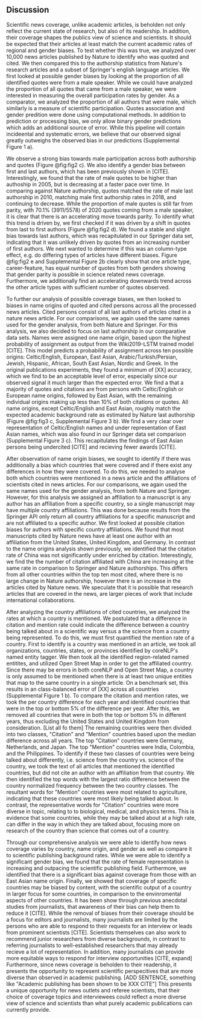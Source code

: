 ## Discussion

Scientific news coverage, unlike academic articles, is beholden not only reflect the current state of research, but also of its readership.
In addition, their coverage shapes the publics view of science and scientists.
It should be expected that their articles at least match the current academic rates of regional and gender biases.
To test whether this was true, we analyzed over 10,000 news articles published by Nature to identify who was quoted and cited.
We then compared this to the authorship statistics from Nature's research articles and a subset of Springer's english language articles.
We first looked at possible gender biases by looking at the proportion of all identified quotes were from a male speaker.
While we could have analyzed the proportion of all quotes that came from a male speaker, we were interested in measuring the overall participation rates by gender.
As a comparator, we analyzed the proportion of all authors that were male, which similarly is a measure of scientific participation.
Quotes association and gender predition were done using computational methods.
In addition to prediction or processing bias, we only allow binary gender predictions which adds an additional source of error.
While this pipeline will contain incideental and systematic errors, we believe that our observed signal greatly outweighs the observed bias in our predictions (Supplemental Figure 1 a).

We observe a strong bias towards male participation across both authorship and quotes (Figure @fig:fig2 c).
We also identify a gender bias between first and last authors, which has been previously shown in [CITE].
Interestingly, we found that the rate of male quotes to be higher than authoship in 2005, but is decreasing at a faster pace over time.
In comparing against Nature authorship, quotes matched the rate of male last authorship in 2010, matching male first authorship rates in 2018, and continuing to decrease.
While the proportion of male quotes is still far from parity, with 70.1% (3911/5578) of 2020 quotes coming from a male speaker, it is clear that there is an accelerating move towards parity.
To identify what this trend is driven by, we first checked if it was driven by a shift in quotes from last to first authors (Figure @fig:fig2 d).
We found a stable and slight bias towards last authors, which was recapitulated in our Springer data set, indicating that it was unlikely driven by quotes from an increasing number of first authors.
We next wanted to determine if this was an column-type effect, e.g. do differing types of articles have different biases.
Figure @fig:fig2 e and Supplemental Figure 2b clearly show that one article type, career-feature, has equal number of quotes from both genders showing that gender parity is possible in science related news coverage.
Furthermore, we additionally find an accelerating downwards trend across the other article types with sufficient number of quotes observed.

To further our analysis of possible coverage biases, we then looked to biases in name origins of quoted and cited persons across all the processed news articles.
Cited persons consist of all last authors of articles cited in a nature news article.
For our comparisons, we again used the same names used for the gender analysis, from both Nature and Springer.
For this analysis, we also decided to focus on last authorship in our comparative data sets.
Names were assigned one name origin, based upon the highest probability of assignment as output from the Wiki2019-LSTM trained model [CITE].
This model predicts a probability of assignment across ten possible origins: Celtic/English, European, East Asian, Arabic/Turkish/Persian, Jewish, Hispanic, African, South East Asian, Nordic and Greek. 
In the original publications experiments, they found a minimum of [XX] accuracy, which we find to be an acceptable level of error, especially since our observed signal it much larger than the expected error.
We find a that a majority of quotes and citations are from persons with Celtic/English or European name origins, followed by East Asian, with the remaining individual origins making up less than 10% of both citations or quotes.
All name origins, except Celtic/English and East Asian, roughly match the expected academic background rate as estimated by Nature last authorship (Figure @fig:fig3 c, Supplemental Figure 3 b).
We find a very clear over representation of Celtic/English names and under representation of East Asian names, which was also found in our Springer data set comparison (Supplemental Figure 3 c).
This recapitulates the findings of East Asian persons being undercited [CITE] and recieving fewer awards [CITE].

After observation of name origin biases, we sought to identify if there was additionally a bias which countries that were covered and if there exist any differences in how they were covered.
To do this, we needed to analyse both which countries were mentioned in a news article and the affiliations of scientists cited in news articles.
For our comparisons, we again used the same names used for the gender analysis, from both Nature and Springer.
However, for this analysis we assigned an affiliation to a manuscript is any author has an affiliation from a specific country, so a single manuscript may have multiple country affiliations.
This was done because results from the Springer API only return all country affiliations for a specific manuscript and are not affiliated to a specific author.
We first looked at possible citation biases for authors with specific country affiliations.
We found that most manuscripts cited by Nature news have at least one author with an affiliation from the United States, United Kingdom, and Germany.
In contrast to the name origins analysis shown previously, we identified that the citation rate of China was not significantly under enriched by citation.
Interestingly, we find the the number of citation affiliated with China are increasing at the same rate in comparison to Springer and Nature authorships.
This differs from all other countries within the top ten most cited, where there is no large change in Nature authorship, however there is an increase in the articles cited by Nature news.
We speculate that it is possible that research articles that are covered in the news, are larger pieces of work that include international collaborations. 

After analyzing the country affiliations of cited countries, we analyzed the rates at which a country is mentioned.
We postulated that a difference in citation and mention rate could indicate the difference between a country being talked about in a scientific way versus a the science from a country being represented.
To do this, we must first quantified the mention rate of a country.
First to identify is a country was mentioned in an article, we took all organizations, countries, states, or provinces identified by coreNLP's named entity tagger.
We then took all the identified region-related named entitites, and utilized Open Street Map in order to get the affiliated country.
Since there may be errors in both coreNLP and Open Street Map, a country is only assumed to be mentioned when there is at least two unique entities that map to the same country in a single article.
On a benchmark set, this results in an class-balanced error of [XX] across all countries (Supplemental Figure 1 b).
To compare the citation and mention rates, we took the per country difference for each year and identified countries that were in the top or bottom 5% of the difference per year.
After this, we removed all countries that were in both the top or bottom 5% in different years, thus excluding the United States and United Kingdom from consideration. [List all fo them]
The remaining countries were then divided into two classes, "Citation" and "Mention" countries based upon the median difference across all years.
The top "Citation" countries were Germany, Netherlands, and Japan.
The top "Mention" countries were India, Colombia, and the Philippines.
To identify if these two classes of countries were being talked about differently, i.e. science from the country vs. science of the country, we took the text of all articles that mentioned the identified countries, but did not cite an author with an affiliation from that country.
We then identified the top words with the largest ratio difference between the country normalized frequency between the two country classes. 
The resultant words for "Mention" countries were most related to agriculture, indicating that these countries were most likely being talked about.
In contrast, the representative words for "Citation" countries were more diverse in topic, relating to to biological, medical, and physics terms.
This is evidence that some countries, while they may be talked about at a high rate, can differ in the way in which they are talked about, focusing more on research of the country than science that comes out of a country.


Through our comprehensive analysis we were able to identify how news coverage varies by country, name origin, and gender as well as compare it to scientific publishing background rates.
While we were able to identify a significant gender bias, we found that the rate of female representation is increasing and outpacing the scientific publishing field.
Furthermore, we identified that there is a significant bias against coverage from those with an East Asian name origin.
Finally, we showed that coverage of specific countries may be biased by content, with the scientific output of a country in larger focus for some countries, in comparison to the envinromental aspects of other countries.
It has been show through previous anecdotal studies from journalists, that awareness of their bias can help them to reduce it [CITE].
While the removal of biases from their coverage should be a focus for editors and journalists, many journalists are limited by the persons who are able to respond to their requests for an interview or leads from prominent scientists [CITE].
Scientists themselves can also work to recommend junior researchers from diverse backgrounds, in contrast to referring journalists to well-established researchers that may already recieve a lot of representation.
In addition, many journalists can provide more equitable ways to respond for interview opportunities [CITE, expand]
Furthermore, since news coverage is beholden to their readership, it presents the opportunity to represent scientific perspecitives that are more diverse than observed in academic publishing.
[ADD SENTENCE, something like "Academic publishing has been shown to be XXX CITE"]
This presents a unique opportunity for news outlets and referee scientists, that their choice of coverage topics and interviewees could reflect a more diverse view of science and scientists than what purely academic publications can currently provide.

